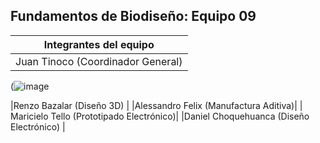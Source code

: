 ## Fundamentos de Biodiseño: Equipo 09
|    Integrantes del equipo            |   
| --------------------------------------------------------------------------------------------------------------------------------------------------------------------------------------|
| Juan Tinoco (Coordinador General) |
(![image](https://github.com/user-attachments/assets/c61d94fb-b314-4e9a-80e4-c54c29e4c25c)

|Renzo Bazalar (Diseño 3D)  |
|Alessandro Felix (Manufactura Aditiva)|
| Maricielo Tello (Prototipado Electrónico)|
|Daniel Choquehuanca (Diseño Electrónico) |

